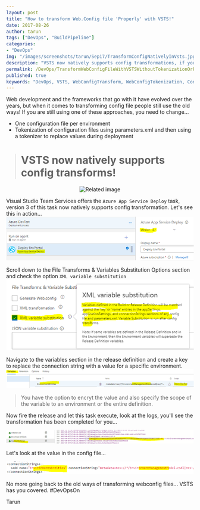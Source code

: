 ```yaml
---
layout: post
title: "How to transform Web.Config file 'Properly' with VSTS!"
date: 2017-08-26
author: tarun
tags: ["DevOps", "BuildPipeline"]
categories:
- "DevOps"
img: "/images/screenshots/tarun/Sep17/TransformConfigNativelyInVsts.jpg"
description: "VSTS now natively supports config transformations, if you are still using config per environment or parameters.xml then you are doing it wrong."
permalink: /DevOps/TransformWebConfigFileWithVSTSWithoutTokenizationOrParametersXml
published: true
keywords: "DevOps, VSTS, WebConfigTransform, WebConfigTokenization, ConfigTransform, Config Transform per environment, Config Transform VSTS, Release Pipeline config Transform, Config Transform Web Deploy, Config Transform without tokenizer, Config Tranform dynamically with VSTS, Release Pipeline, Build Pipeline, Azure App Service Config Tranform, Config Transform Continuous Delivery"
---
```

Web development and the frameworks that go with it have evolved over the years, but when it comes to transforming config file people still use the old ways! If you are still using one of these approaches, you need to change...  
- One configuration file per environment
- Tokenization of configuration files using parameters.xml and then using a tokenizer to replace values during deployment
<!--more-->

> # **VSTS now natively supports config transforms!**  

<p align="center">
<img src="https://media.tenor.com/images/e986f3cda38e718a181ce57cfad77fe4/tenor.gif" alt="Related image"/>
</p>

Visual Studio Team Services offers the `Azure App Service Deploy` task, version 3 of this task now natively supports config transformation. Let's see this in action... 
![image.png](/images/screenshots/tarun/Sep17/image-4c46e477-bd71-4f35-82b1-1a5ccc4d3cd1.png)

Scroll down to the File Transforms & Variables Substitution Options section and check the option `XML variable substitution`
![image.png](/images/screenshots/tarun/Sep17/image-7d1c259c-67ee-4592-916b-4b822be87d7a.png)

Navigate to the variables section in the release definition and create a key to replace the connection string with a value for a specific environment. 
![image.png](/images/screenshots/tarun/Sep17/image-8883ea42-a054-4b02-945c-809e81d0c38b.png)

> You have the option to encryt the value and also specify the scope of the variable to an environment or the entire definition. 

Now fire the release and let this task execute, look at the logs, you'll see the transformation has been completed for you...

![image.png](/images/screenshots/tarun/Sep17/image-4f30412e-4b1e-4944-8b20-64abde03aeb1.png)

Let's look at the value in the config file...

![image.png](/images/screenshots/tarun/Sep17/image-6b881282-937f-49d5-a9aa-50fc81e454da.png)

No more going back to the old ways of transforming webconfig files... VSTS has you covered. #DevOpsOn

Tarun 